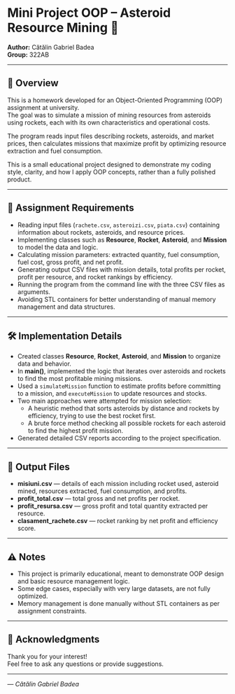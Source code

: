 # Mini Project OOP – Asteroid Resource Mining 🚀

**Author:** Cătălin Gabriel Badea  
**Group:** 322AB  

---

## 📌 Overview

This is a homework developed for an Object-Oriented Programming (OOP) assignment at university.  
The goal was to simulate a mission of mining resources from asteroids using rockets, each with its own characteristics and operational costs.  

The program reads input files describing rockets, asteroids, and market prices, then calculates missions that maximize profit by optimizing resource extraction and fuel consumption.  

This is a small educational project designed to demonstrate my coding style, clarity, and how I apply OOP concepts, rather than a fully polished product.

---

## 🎯 Assignment Requirements

- Reading input files (`rachete.csv`, `asteroizi.csv`, `piata.csv`) containing information about rockets, asteroids, and resource prices.  
- Implementing classes such as **Resource**, **Rocket**, **Asteroid**, and **Mission** to model the data and logic.  
- Calculating mission parameters: extracted quantity, fuel consumption, fuel cost, gross profit, and net profit.  
- Generating output CSV files with mission details, total profits per rocket, profit per resource, and rocket rankings by efficiency.  
- Running the program from the command line with the three CSV files as arguments.  
- Avoiding STL containers for better understanding of manual memory management and data structures.

---

## 🛠️ Implementation Details

- Created classes **Resource**, **Rocket**, **Asteroid**, and **Mission** to organize data and behavior.  
- In **main()**, implemented the logic that iterates over asteroids and rockets to find the most profitable mining missions.  
- Used a `simulateMission` function to estimate profits before committing to a mission, and `executeMission` to update resources and stocks.  
- Two main approaches were attempted for mission selection:  
  - A heuristic method that sorts asteroids by distance and rockets by efficiency, trying to use the best rocket first.  
  - A brute force method checking all possible rockets for each asteroid to find the highest profit mission.  
- Generated detailed CSV reports according to the project specification.

---

## 📂 Output Files

- **misiuni.csv** — details of each mission including rocket used, asteroid mined, resources extracted, fuel consumption, and profits.  
- **profit_total.csv** — total gross and net profits per rocket.  
- **profit_resursa.csv** — gross profit and total quantity extracted per resource.  
- **clasament_rachete.csv** — rocket ranking by net profit and efficiency score.

---

## ⚠️ Notes

- This project is primarily educational, meant to demonstrate OOP design and basic resource management logic.  
- Some edge cases, especially with very large datasets, are not fully optimized.  
- Memory management is done manually without STL containers as per assignment constraints.

---

## 💬 Acknowledgments

Thank you for your interest!  
Feel free to ask any questions or provide suggestions.

---

*— Cătălin Gabriel Badea*

